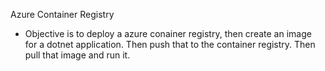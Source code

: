 Azure Container Registry

- Objective is to deploy a azure conainer registry, then create an image for a dotnet application. Then push that to the container registry. Then pull that image and run it.